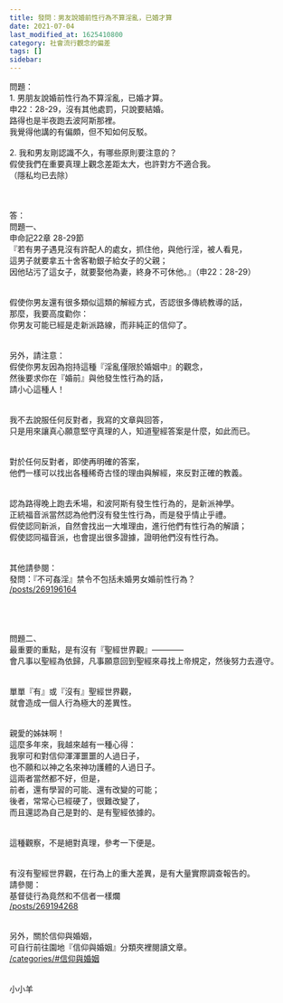 ```yaml
---
title: 發問：男友說婚前性行為不算淫亂，已婚才算
date: 2021-07-04
last_modified_at: 1625410800
category: 社會流行觀念的偏差
tags: []
sidebar: 
---
```


<div>問題：</div>
<div>1.<span style="white-space:pre"> </span>男朋友說婚前性行為不算淫亂，已婚才算。</div>
<div>申22：28-29，沒有其他處罰，只說要結婚。</div>
<div>路得也是半夜跑去波阿斯那裡。</div>
<div>我覺得他講的有偏頗，但不知如何反駁。</div>
<div> </div>
<div>2.<span style="white-space:pre"> </span>我和男友剛認識不久，有哪些原則要注意的？</div>
<div>假使我們在重要真理上觀念差距太大，也許對方不適合我。</div>
<div>（隱私均已去除）</div>
<div> </div>
<div> </div>
<div> </div>
<div>答：</div>
<div>問題一、</div>
<div>申命記22章 28-29節</div>
<div>『若有男子遇見沒有許配人的處女，抓住他，與他行淫，被人看見，</div>
<div>這男子就要拿五十舍客勒銀子給女子的父親；</div>
<div>因他玷污了這女子，就要娶他為妻，終身不可休他。』（申22：28-29）</div>
<div> </div>
<div> </div>
<div>假使你男友還有很多類似這類的解經方式，否認很多傳統教導的話，</div>
<div>那麼，我要高度勸你：</div>
<div>你男友可能已經是走新派路線，而非純正的信仰了。</div>
<div> </div>
<div> </div>
<div>另外，請注意：</div>
<div>假使你男友因為抱持這種『淫亂僅限於婚姻中』的觀念，</div>
<div>然後要求你在『婚前』與他發生性行為的話，</div>
<div>請小心這種人！</div>
<div> </div>
<div> </div>
<div>我不去說服任何反對者，我寫的文章與回答，</div>
<div>只是用來讓真心願意堅守真理的人，知道聖經答案是什麼，如此而已。</div>
<div> </div>
<div> </div>
<div>對於任何反對者，即使再明確的答案，</div>
<div>他們一樣可以找出各種稀奇古怪的理由與解經，來反對正確的教義。</div>
<div> </div>
<div> </div>
<div>認為路得晚上跑去禾場，和波阿斯有發生性行為的，是新派神學。</div>
<div>正統福音派當然認為他們沒有發生性行為，而是發乎情止乎禮。</div>
<div>假使認同新派，自然會找出一大堆理由，進行他們有性行為的解讀；</div>
<div>假使認同福音派，也會提出很多證據，證明他們沒有性行為。</div>
<div> </div>
<div> </div>
<div>其他請參閱：</div>
<div>發問：『不可姦淫』禁令不包括未婚男女婚前性行為？</div>
<div><a href="/posts/269196164" target="_blank">/posts/269196164</a></div>
<div> </div>
<div> </div>
<div> </div>
<div> </div>
<div>問題二、</div>
<div>最重要的重點，是有沒有『聖經世界觀』————</div>
<div>會凡事以聖經為依歸，凡事願意回到聖經來尋找上帝規定，然後努力去遵守。</div>
<div> </div>
<div> </div>
<div>單單『有』或『沒有』聖經世界觀，</div>
<div>就會造成一個人行為極大的差異性。</div>
<div> </div>
<div> </div>
<div>親愛的姊妹啊！</div>
<div>這麼多年來，我越來越有一種心得：</div>
<div>我寧可和對信仰渾渾噩噩的人過日子，</div>
<div>也不願和以神之名來神功護體的人過日子。</div>
<div>這兩者當然都不好，但是，</div>
<div>前者，還有學習的可能、還有改變的可能；</div>
<div>後者，常常心已經硬了，很難改變了，</div>
<div>而且還認為自己是對的、是有聖經依據的。</div>
<div> </div>
<div> </div>
<div>這種觀察，不是絕對真理，參考一下便是。</div>
<div> </div>
<div> </div>
<div>有沒有聖經世界觀，在行為上的重大差異，是有大量實際調查報告的。</div>
<div>請參閱：</div>
<div>基督徒行為竟然和不信者一樣爛</div>
<div><a href="/posts/269194268" target="_blank">/posts/269194268</a></div>
<div> </div>
<div> </div>
<div>另外，關於信仰與婚姻，</div>
<div>可自行前往園地『信仰與婚姻』分類夾裡閱讀文章。</div>
<div><a href="/categories/#信仰與婚姻" target="_blank">/categories/#信仰與婚姻</a></div>
<div> </div>
<div> </div>
<div>小小羊</div>
<div> </div>
